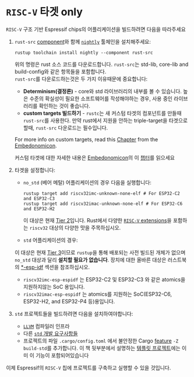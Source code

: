 # `RISC-V` 타겟 only

`RISC-V` 구조 기반 Espressif chips의 어플리케이션을 빌드하려면 다음을 따라주세요

1. `rust-src` [component][rustup-book-components]와 함께 [`nightly`][rustup-book-channel-nightly] 툴체인을 설치해주세요:

   ```shell
   rustup toolchain install nightly --component rust-src
   ```

   위의 명령은 rust 소스 코드를 다운로드합니다. `rust-src`는 std-lib, core-lib and build-config와 같은 항목들을 포함합니다.  
   `rust-src`를 다운로드하는것은 두 가지 이유때문에 중요합니다: 
   - **Determinism(결정론)** - core와 std 라이브러리의 내부를 볼 수 있습니다. 높은 수준의 확실성이 필요한 소프트웨어를 작성해야하는 경우, 사용 중인 라이브러리를 확인하는 것이 좋습니다.  
   - **custom targets 빌드하기** - `rustc`는 새 커스텀 타겟의 컴포넌트를 만들때 `rust-src`를 사용한다. 만약 rust에서 지원을 안하는 triple-target을 타겟으로 할때, `rust-src` 다운로드는 필수입니다.

   For more info on custom targets, read this [Chapter][embedonomicon-creating-a-custom-target] from the [Embedonomicon][embedonomicon-official-book].

   커스텀 타겟에 대한 자세한 내용은 [Embedonomicon][embedonomicon-official-book]의 이 [챕터][embedonomicon-creating-a-custom-target]를 읽으세요

2. 타겟을 설정합니다:
    - `no_std` (베어 메탈) 어플리케이션의 경우 다음을 실행합니다:

      ```shell
      rustup target add riscv32imc-unknown-none-elf # For ESP32-C2 and ESP32-C3
      rustup target add riscv32imac-unknown-none-elf # For ESP32-C6 and ESP32-H2
      ```

      이 대상은 현재 [Tier 2][rust-lang-book--platform-support-tier2]입니다. Rust에서 다양한 [`RISC-V` extensions][wiki-riscv-standard-extensions]을 포함하는 `riscv32` 대상의 다양한 맛을 주목하십시오.

    -  `std` 어플리케이션의 경우:

      이 대상은 현재 [Tier 3][rust-lang-book--platform-support-tier3]이므로 `rustup`을 통해 배포되는 사전 빌드된 개체가 없으며 `no_std` 대상과 달리 **설치할 필요가 없습니다**. 장치에 대한 올바른 대상은 러스트북의  [*-esp-idf][rust-lang-book--platform-support--esp-idf] 섹션을 참조하십시오.

      - `riscv32imc-esp-espidf` 는 ESP32-C2 및 ESP32-C3 와 같은 atomics을 지원하지않는 SoC 용입니다.
      - `riscv32imac-esp-espidf` 는 atomics를 지원하는 SoC(ESP32-C6, ESP32-H2, and ESP32-P4 등)용입니다.
3.  `std` 프로젝트들을 빌드하려면 다음을 설치하여야합니다:
    - [`LLVM`][llvm-website] 컴파일러 인프라
    - 다른 [`std` 개발 요구사항들][rust-esp-book-std-requirements]
    - 프로젝트의 파일  `.cargo/config.toml` 에서 불안정한 Cargo [feature][cargo-book-unstable-features] `-Z build-std`를 추가합니다.  이 책 뒷부분에서 설명하는 [템플릿 프로젝트][rust-esp-book-write-app-generate-project]에는 이미 이 기능이 포함되어있습니다

이제 Espressif의 `RISC-V` 칩에 프로젝트를 구축하고 실행할 수 있을 것입니다.

[rustup-book-channel-nightly]: https://rust-lang.github.io/rustup/concepts/channels.html#working-with-nightly-rust
[rustup-book-components]: https://rust-lang.github.io/rustup/concepts/components.html
[rust-lang-book--platform-support-tier2]: https://doc.rust-lang.org/nightly/rustc/platform-support.html#tier-2
[wiki-riscv-standard-extensions]: https://en.wikichip.org/wiki/risc-v/standard_extensions
[rust-lang-book--platform-support-tier3]: https://doc.rust-lang.org/nightly/rustc/platform-support.html#tier-3
[rust-lang-book--platform-support--esp-idf]: https://doc.rust-lang.org/nightly/rustc/platform-support/esp-idf.html
[llvm-website]: https://llvm.org/
[cargo-book-unstable-features]: https://doc.rust-lang.org/cargo/reference/unstable.html
[rust-esp-book-write-app-generate-project]: ../writing-your-own-application/generate-project/index.md
[rust-esp-book-std-requirements]: ./std-requirements.md
[embedonomicon-creating-a-custom-target]: https://docs.rust-embedded.org/embedonomicon/custom-target.html
[embedonomicon-official-book]: https://docs.rust-embedded.org/embedonomicon/
